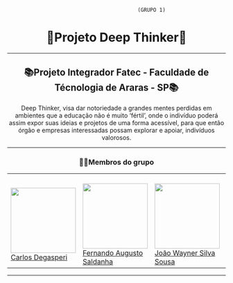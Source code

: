                                               (GRUPO 1)

<h1 align=center> 🐙Projeto Deep Thinker🐙 </h1>
<hr>
<h2 align=center>📚Projeto Integrador Fatec - Faculdade de Técnologia de Araras - SP📚 </h2>
<p align=center>
Deep Thinker, visa dar notoriedade a grandes mentes perdidas em ambientes que a educação não é muito ‘fértil’, onde o indivíduo poderá assim expor suas ideias e projetos de uma forma acessível, para que então órgão e empresas interessadas possam explorar e apoiar, indivíduos valorosos. </p>
<hr>
<h3 align=center>👨‍🎓Membros do grupo</h3>

  <table align=center>
  <tr>
    <td>
    <br>
<img src="https://user-images.githubusercontent.com/45121771/205767040-bc4ea54a-1d07-4928-bf71-11b1d96766b3.png" width=150px height=150px> <br>
<a href="http://github.com/CarlosDegasperi">Carlos Degasperi </a>
</td>
<td>
 <br>
<img src="https://user-images.githubusercontent.com/45121771/205771315-2b48ad7e-6e66-424e-8b4b-93bd15ba588f.png" width=150px height=150px> <br>
<a href="https://github.com/wFernand0">Fernando Augusto Saldanha</a> <br>
</td>
    <td>
 <br>
<img src="https://user-images.githubusercontent.com/45121771/205768068-edb5d379-51f7-416c-946c-f16f213a322b.png" width=150px height=150px>  <br>
  <a href="https://github.com/uWayner">João Wayner Silva Sousa</a>
</td>
    <td>
<br>
  <img src="https://user-images.githubusercontent.com/45121771/205768268-bec8b312-14f9-4ba8-8b3d-68cce302e74c.png" width=150px height=150px> <br>
  <a href="https://github.com/LucasTheodoroSilva">Lucas Theodoro</a> 
</td>
    <td>
<br>
<img src="https://user-images.githubusercontent.com/45121771/205764135-b1e655f6-12ae-493f-8d41-d6dac8d9f819.png" width=150px height=150px> <br>
<a href="http://github.com/mastruz7">Matheus da Costa Rodrigues</a> 
</td>
    <td>
<img src="https://user-images.githubusercontent.com/45121771/205769269-e80a27c8-c834-4c0e-8021-de9c58275577.png" width=150px height=150px> <br>
  <a href="https://github.com/vininigra"> Vinicius Nigra </a> <br>
  </td>
  </tr>
</table>
<hr>
